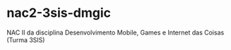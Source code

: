 # nac2-3sis-dmgic
NAC II da disciplina Desenvolvimento Mobile, Games e Internet das Coisas (Turma 3SIS)
